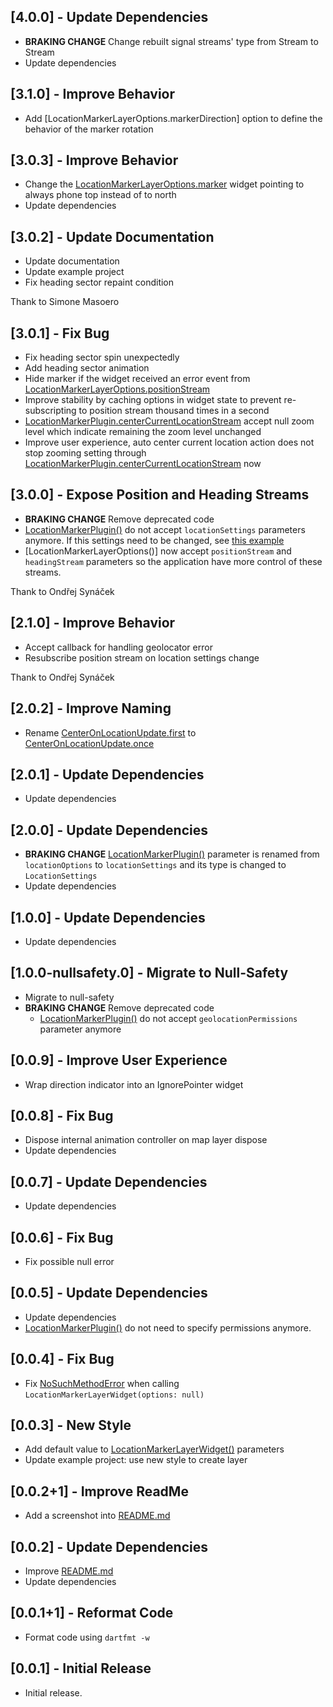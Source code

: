 ## [4.0.0] - Update Dependencies

* __BRAKING CHANGE__ Change rebuilt signal streams' type from Stream<Null> to Stream<void>
* Update dependencies

## [3.1.0] - Improve Behavior

* Add [LocationMarkerLayerOptions.markerDirection] option to define the behavior of the marker rotation

## [3.0.3] - Improve Behavior

* Change the [LocationMarkerLayerOptions.marker] widget pointing to always phone top instead of to north
* Update dependencies

## [3.0.2] - Update Documentation

* Update documentation
* Update example project
* Fix heading sector repaint condition

Thank to Simone Masoero

## [3.0.1] - Fix Bug

* Fix heading sector spin unexpectedly
* Add heading sector animation
* Hide marker if the widget received an error event from [LocationMarkerLayerOptions.positionStream]
* Improve stability by caching options in widget state to prevent re-subscripting to position stream thousand times in a second
* [LocationMarkerPlugin.centerCurrentLocationStream] accept null zoom level which indicate remaining the zoom level unchanged
* Improve user experience, auto center current location action does not stop zooming setting through [LocationMarkerPlugin.centerCurrentLocationStream] now

## [3.0.0] - Expose Position and Heading Streams

* __BRAKING CHANGE__ Remove deprecated code
* [LocationMarkerPlugin()] do not accept `locationSettings` parameters anymore. If this settings need to be changed, see [this example](../example/lib/page/geolocator_settings_example.dart)
* [LocationMarkerLayerOptions()] now accept `positionStream` and `headingStream` parameters so the application have more control of these streams.

Thank to Ondřej Synáček

## [2.1.0] - Improve Behavior

* Accept callback for handling geolocator error
* Resubscribe position stream on location settings change

Thank to Ondřej Synáček

## [2.0.2] - Improve Naming

* Rename [CenterOnLocationUpdate.first] to [CenterOnLocationUpdate.once]

## [2.0.1] - Update Dependencies

* Update dependencies

## [2.0.0] - Update Dependencies

* __BRAKING CHANGE__ [LocationMarkerPlugin()] parameter is renamed from `locationOptions` to `locationSettings` and its type is changed to `LocationSettings`
* Update dependencies

## [1.0.0] - Update Dependencies

* Update dependencies

## [1.0.0-nullsafety.0] - Migrate to Null-Safety

* Migrate to null-safety
* __BRAKING CHANGE__ Remove deprecated code
  * [LocationMarkerPlugin()] do not accept `geolocationPermissions` parameter anymore

## [0.0.9] - Improve User Experience

* Wrap direction indicator into an IgnorePointer widget

## [0.0.8] - Fix Bug

* Dispose internal animation controller on map layer dispose
* Update dependencies

## [0.0.7] - Update Dependencies

* Update dependencies

## [0.0.6] - Fix Bug

* Fix possible null error

## [0.0.5] - Update Dependencies

* Update dependencies
* [LocationMarkerPlugin()] do not need to specify permissions anymore.

## [0.0.4] - Fix Bug

* Fix [NoSuchMethodError] when calling `LocationMarkerLayerWidget(options: null)`

## [0.0.3] - New Style

* Add default value to [LocationMarkerLayerWidget()] parameters
* Update example project: use new style to create layer

## [0.0.2+1] - Improve ReadMe

* Add a screenshot into [README.md]

## [0.0.2] - Update Dependencies

* Improve [README.md]
* Update dependencies

## [0.0.1+1] - Reformat Code

* Format code using `dartfmt -w`

## [0.0.1] - Initial Release

* Initial release.

[LocationMarkerLayerOptions.marker]: https://pub.dev/documentation/flutter_map_location_marker/latest/flutter_map_location_marker/LocationMarkerLayerOptions/marker.html
[LocationMarkerLayerOptions.positionStream]: https://pub.dev/documentation/flutter_map_location_marker/latest/flutter_map_location_marker/LocationMarkerLayerOptions/positionStream.html
[LocationMarkerPlugin.centerCurrentLocationStream]: https://pub.dev/documentation/flutter_map_location_marker/latest/flutter_map_location_marker/LocationMarkerPlugin/centerCurrentLocationStream.html
[LocationMarkerPlugin()]: https://pub.dev/documentation/flutter_map_location_marker/2.0.1/flutter_map_location_marker/LocationMarkerPlugin/LocationMarkerPlugin.html
[CenterOnLocationUpdate.first]: https://pub.dev/documentation/flutter_map_location_marker/2.0.2/flutter_map_location_marker/CenterOnLocationUpdate.html
[CenterOnLocationUpdate.once]: https://pub.dev/documentation/flutter_map_location_marker/latest/flutter_map_location_marker/CenterOnLocationUpdate.html
[LocationMarkerLayerWidget()]: https://pub.dev/documentation/flutter_map_location_marker/latest/flutter_map_location_marker/LocationMarkerLayerWidget/LocationMarkerLayerWidget.html
[LocationMarkerPlugin()]: https://pub.dev/documentation/flutter_map_location_marker/latest/flutter_map_location_marker/LocationMarkerPlugin/LocationMarkerPlugin.html
[NoSuchMethodError]: https://api.dart.dev/stable/dart-core/NoSuchMethodError-class.html
[README.md]: https://github.com/tlserver/flutter_map_location_marker/blob/master/README.md
